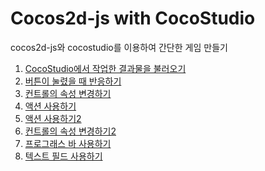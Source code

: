 Cocos2d-js with CocoStudio
====

cocos2d-js와 cocostudio를 이용하여 간단한 게임 만들기

1. [CocoStudio에서 작업한 결과물을 불러오기](lectures/1_publish_and_import/readme.md)
2. [버튼이 눌렸을 때 반응하기](lectures/2_add_button_click_handler/readme.md)
3. [컨트롤의 속성 변경하기](lectures/3_change_props/readme.md)
4. [액션 사용하기](lectures/4_actions/readme.md)
5. [액션 사용하기2](lectures/5_actions2/readme.md)
6. [컨트롤의 속성 변경하기2](lectures/6_change_props2/readme.md)
7. [프로그래스 바 사용하기](lectures/7_progress_bar/readme.md)
8. [텍스트 필드 사용하기](lectures/8_text_field/readme.md)
